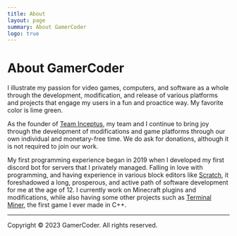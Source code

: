 ```yaml
---
title: About
layout: page
summary: About GamerCoder
logo: true
---
```


# About GamerCoder

I illustrate my passion for video games, computers, and software as a whole through the development, modification, and release of various platforms and projects that engage my users in a fun and proactice way. My favorite color is lime green.

As the founder of [Team Inceptus](https://teaminceptus.us), my team and I continue to bring joy through the development of modifications and game platforms through our own individual and monetary-free time. We do ask for donations, although it is not required to join our work.

My first programming experience began in 2019 when I developed my first discord bot for servers that I privately managed. Falling in love with programming, and having experience in various block editors like [Scratch](https://scratch.mit.edu), it foreshadowed a long, prosperous, and active path of software development for me at the age of 12. I currently work on Minecraft plugins and modifications, while also having some other projects such as [Terminal Miner](https://github.com/GamerCoder215/Terminal-Miner), the first game I ever made in C++.

---

Copyright © 2023 GamerCoder. All rights reserved.
